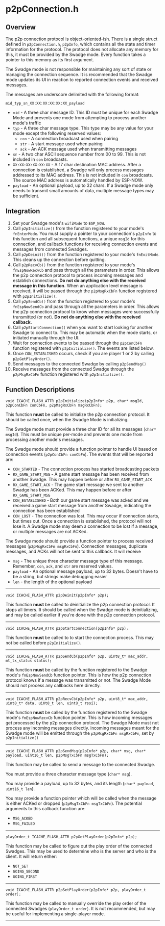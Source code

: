 # p2pConnection.h

## Overview

The p2p connection protocol is object-oriented-ish. There is a single struct defined in ``p2pConnection.h``, ``p2pInfo``, which contains all the state and timer information for the protocol. The protocol does not allocate any memory for this, it must be provided by the Swadge mode. Every function takes a pointer to this memory as its first argument.

The Swadge mode is not responsible for maintaining any sort of state or managing the connection sequence. It is recommended that the Swadge mode updates its UI in reaction to reported connection events and received messages.

The messages are underscore delimited with the following format:

```mid_typ_sn_XX:XX:XX:XX:XX:XX_payload```
 * ``mid`` - A three char message ID. This ID must be unique for each Swadge Mode and prevents one mode from attempting to process another mode's traffic
 * ``typ`` - A three char message type. This type may be any value for your mode except the following reserved values:
   * ``con`` - A connection broadcast used when pairing
   * ``str`` - A start message used when pairing
   * ``ack`` - An ACK message used when transmitting messages
 * ``sn`` - A two char ASCII sequence number from 00 to 99. This is not included in ``con`` broadcasts.
 * ``XX:XX:XX:XX:XX:XX`` - A 17 char destination MAC address. After a connection is established, a Swadge will only process messages addressed to its MAC address. This is not included in ``con`` broadcasts. The source MAC address is automatically handled by ESP-NOW.
 * ``payload`` - An optional payload, up to 32 chars. If a Swadge mode only needs to transmit small amounts of data, multiple message types may be sufficient.

## Integration

1. Set your Swadge mode's ``wifiMode`` to ``ESP_NOW``.
1. Call ``p2pInitialize()`` from the function registered to your mode's ``fnEnterMode``. You must supply a pointer to your connection's ``p2pInfo`` to this function and all subsequent functions, a unique ``msgId`` for this connection, and callback functions for receiving connection events and messages from connected Swadges.
1. Call ``p2pDeinit()`` from the function registered to your mode's ``fnExitMode``. This cleans up the connection before quitting.
1. Call ``p2pRecvCb()`` from the function registered to your mode's ``fnEspNowRecvCb`` and pass through all the parameters in order. This allows the p2p connection protocol to process incoming messages and establish connections. **Do not do anything else with the received message in this function.** When an application level message is received, it will be passed through the ``p2pMsgRxCbFn`` function registered with ``p2pInitialize()``.
1. Call ``p2pSendCb()`` from the function registered to your mode's ``fnEspNowSendCb`` and pass through all the parameters in order. This allows the p2p connection protocol to know when messages were successfully transmitted (or not). **Do not do anything else with the received callback.**
1. Call ``p2pStartConnection()`` when you want to start looking for another Swadge to connect to. This may be automatic when the mode starts, or initiated manually through the UI.
1. Wait for connection events to be passed through the ``p2pConCbFn`` function registered with ``p2pInitialize()``. The events are listed below.
1. Once ``CON_ESTABLISHED`` occurs, check if you are player 1 or 2 by calling ``p2pGetPlayOrder()``.
1. Send messages to the connected Swadge by calling ``p2pSendMsg()``
1. Receive messages from the connected Swadge through the ``p2pMsgRxCbFn`` function registered with ``p2pInitialize()``.

## Function Descriptions
```
void ICACHE_FLASH_ATTR p2pInitialize(p2pInfo* p2p, char* msgId, p2pConCbFn conCbFn, p2pMsgRxCbFn msgRxCbFn);
```
This function **must** be called to initialize the p2p connection protocol. It should be called once, when the Swadge Mode is initializing.

The Swadge mode must provide a three char ID for all its messages (``char* msgId``). This must be unique per-mode and prevents one mode from processing another mode's messages.

The Swadge mode should provide a function pointer to handle UI based on connection events (``p2pConCbFn conCbFn``). The events that will be reported are:
 * ``CON_STARTED`` - The connection process has started broadcasting packets
 * ``RX_GAME_START_MSG`` - A game start message has been received from another Swadge. This may happen before or after ``RX_GAME_START_ACK``
 * ``RX_GAME_START_ACK`` - The game start message we sent to another Swadge has been ACKed. This may happen before or after ``RX_GAME_START_MSG``
 * ``CON_ESTABLISHED`` - Both our game start message was acked and we received a game start message from another Swadge, indicating the connection has been established
 * ``CON_LOST`` - The connection was lost. This may occur if connection starts, but times out. Once a connection is established, the protocol will not lose it. A Swadge mode may deem a connection to be lost if a message, or multiple messages are not ACKed.
 
The Swadge mode should provide a function pointer to process received messages (``p2pMsgRxCbFn msgRxCbFn``). Connection messages, duplicate messages, and ACKs will not be sent to this callback. It will receive
 * ``msg`` - The unique three character message type of this message. Remember, ``con``, ``ack``, and ``str`` are reserved values.
 * ``payload`` - An optional message payload, up to 32 bytes. Doesn't have to be a string, but strings make debugging easier
 * ``len`` - the length of the optional payload

----

```
void ICACHE_FLASH_ATTR p2pDeinit(p2pInfo* p2p);
```
This function **must** be called to deinitialize the p2p connection protocol. It stops all timers. It should be called when the Swadge mode is deinitializing, and may be called earlier if you're done with the p2p connection protocol.

----

```
void ICACHE_FLASH_ATTR p2pStartConnection(p2pInfo* p2p);
```
This function **must** be called to to start the connection process. This may not be called before ``p2pInitialize()``.

----

```
void ICACHE_FLASH_ATTR p2pSendCb(p2pInfo* p2p, uint8_t* mac_addr, mt_tx_status status);
```
This function **must** be called by the function registered to the Swadge mode's ``fnEspNowSendCb`` function pointer. This is how the p2p connection protocol knows if a message was transmitted or not. The Swadge Mode should not process any callbacks here directly.

----

```
void ICACHE_FLASH_ATTR p2pRecvCb(p2pInfo* p2p, uint8_t* mac_addr, uint8_t* data, uint8_t len, uint8_t rssi);
```
This function **must** be called by the function registered to the Swadge mode's ``fnEspNowRecvCb`` function pointer. This is how incoming messages get processed by the p2p connection protocol. The Swadge Mode must not process any incoming messages directly. Incoming messages meant for the Swadge mode will be emitted through the ``p2pMsgRxCbFn msgRxCbFn``, set by ``p2pInitialize()``

----

```
void ICACHE_FLASH_ATTR p2pSendMsg(p2pInfo* p2p, char* msg, char* payload, uint16_t len, p2pMsgTxCbFn msgTxCbFn);
```
This function may be called to send a message to the connected Swadge.

You must provide a three character message type (``char* msg``).

You may provide a payload, up to 32 bytes, and its length (``char* payload``, ``uint16_t len``).

You may provide a function pointer which will be called when the message is either ACKed or dropped (``p2pMsgTxCbFn msgTxCbFn``). The potential arguments to this callback function are:
 * ``MSG_ACKED``
 * ``MSG_FAILED``
 
----

```
playOrder_t ICACHE_FLASH_ATTR p2pGetPlayOrder(p2pInfo* p2p);
```
This function may be called to figure out the play order of the connected Swadges. This may be used to determine who is the server and who is the client. It will return either:
 * ``NOT_SET``
 * ``GOING_SECOND``
 * ``GOING_FIRST``
 
----

```
void ICACHE_FLASH_ATTR p2pSetPlayOrder(p2pInfo* p2p, playOrder_t order);
```
This function may be called to manually override the play order of the connected Swadges (``playOrder_t order``). It is not recommended, but may be useful for implementing a single-player mode.

----
